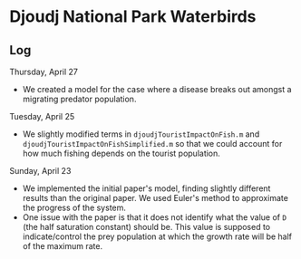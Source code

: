 # Djoudj National Park Waterbirds

## Log

Thursday, April 27

- We created a model for the case where a disease breaks out amongst a migrating predator population.

Tuesday, April 25

- We slightly modified terms in `djoudjTouristImpactOnFish.m` and `djoudjTouristImpactOnFishSimplified.m` so that we could account for how much fishing depends on the tourist population.

Sunday, April 23

- We implemented the initial paper's model, finding slightly different results than the original paper. We used Euler's method to approximate the progress of the system.
- One issue with the paper is that it does not identify what the value of `D` (the half saturation constant) should be. This value is supposed to indicate/control the prey population at which the growth rate will be half of the maximum rate.
